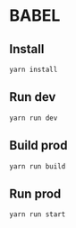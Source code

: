 # BABEL

## Install

```
yarn install
```

## Run dev

```
yarn run dev
```

## Build prod

```
yarn run build
```

## Run prod

```
yarn run start
```
